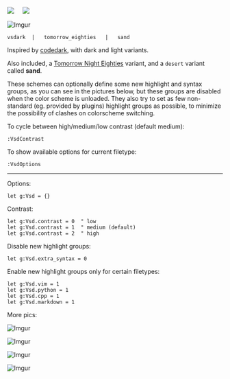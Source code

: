 <a href='https://opensource.org/licenses/MIT'><img src='https://img.shields.io/badge/license-MIT-a31f34.svg?style=flat-square' /></a>
&nbsp;&nbsp;&nbsp;
<a href='https://github.com/lifepillar/vim-colortemplate'><img src='https://img.shields.io/badge/made%20with-Colortemplate-007f00.svg?style=flat-square' /></a>
&nbsp;&nbsp;&nbsp;

![Imgur](https://i.imgur.com/yRIgSTC.png)

    vsdark  |   tomorrow_eighties   |   sand

Inspired by [codedark](https://github.com/tomasiser/vim-code-dark), with dark and light
variants.

Also included, a [Tomorrow Night Eighties](https://github.com/chriskempson/tomorrow-theme)
variant, and a `desert` variant called **sand**.

These schemes can optionally define some new highlight and syntax groups, as you can see
in the pictures below, but these groups are disabled when the color scheme is unloaded.
They also try to set as few non-standard (eg. provided by plugins) highlight groups as
possible, to minimize the possibility of clashes on colorscheme switching.

To cycle between high/medium/low contrast (default medium):

    :VsdContrast

To show available options for current filetype:

    :VsdOptions

------------

Options:

    let g:Vsd = {}

Contrast:

    let g:Vsd.contrast = 0  " low
    let g:Vsd.contrast = 1  " medium (default)
    let g:Vsd.contrast = 2  " high

Disable new highlight groups:

    let g:Vsd.extra_syntax = 0

Enable new highlight groups only for certain filetypes:

    let g:Vsd.vim = 1
    let g:Vsd.python = 1
    let g:Vsd.cpp = 1
    let g:Vsd.markdown = 1

More pics:

![Imgur](https://i.imgur.com/fzildns.png)

![Imgur](https://i.imgur.com/gH8lBAv.png)

![Imgur](https://i.imgur.com/wQ2UfpZ.png)

![Imgur](https://i.imgur.com/KeeOGtF.png)

